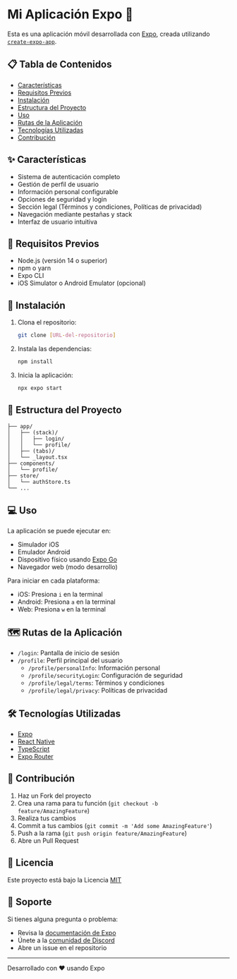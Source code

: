 # Mi Aplicación Expo 📱

Esta es una aplicación móvil desarrollada con [Expo](https://expo.dev), creada utilizando [`create-expo-app`](https://www.npmjs.com/package/create-expo-app).

## 📋 Tabla de Contenidos

- [Características](#características)
- [Requisitos Previos](#requisitos-previos)
- [Instalación](#instalación)
- [Estructura del Proyecto](#estructura-del-proyecto)
- [Uso](#uso)
- [Rutas de la Aplicación](#rutas-de-la-aplicación)
- [Tecnologías Utilizadas](#tecnologías-utilizadas)
- [Contribución](#contribución)

## ✨ Características

- Sistema de autenticación completo
- Gestión de perfil de usuario
- Información personal configurable
- Opciones de seguridad y login
- Sección legal (Términos y condiciones, Políticas de privacidad)
- Navegación mediante pestañas y stack
- Interfaz de usuario intuitiva

## 🔧 Requisitos Previos

- Node.js (versión 14 o superior)
- npm o yarn
- Expo CLI
- iOS Simulator o Android Emulator (opcional)

## 🚀 Instalación

1. Clona el repositorio:
   ```bash
   git clone [URL-del-repositorio]
   ```

2. Instala las dependencias:
   ```bash
   npm install
   ```

3. Inicia la aplicación:
   ```bash
   npx expo start
   ```

## 📁 Estructura del Proyecto

```
├── app/
│   ├── (stack)/
│   │   ├── login/
│   │   └── profile/
│   ├── (tabs)/
│   └── _layout.tsx
├── components/
│   └── profile/
├── store/
│   └── authStore.ts
└── ...
```

## 💻 Uso

La aplicación se puede ejecutar en:
- Simulador iOS
- Emulador Android
- Dispositivo físico usando [Expo Go](https://expo.dev/go)
- Navegador web (modo desarrollo)

Para iniciar en cada plataforma:
- iOS: Presiona `i` en la terminal
- Android: Presiona `a` en la terminal
- Web: Presiona `w` en la terminal

## 🗺️ Rutas de la Aplicación

- `/login`: Pantalla de inicio de sesión
- `/profile`: Perfil principal del usuario
  - `/profile/personalInfo`: Información personal
  - `/profile/securityLogin`: Configuración de seguridad
  - `/profile/legal/terms`: Términos y condiciones
  - `/profile/legal/privacy`: Políticas de privacidad

## 🛠️ Tecnologías Utilizadas

- [Expo](https://expo.dev)
- [React Native](https://reactnative.dev)
- [TypeScript](https://www.typescriptlang.org)
- [Expo Router](https://docs.expo.dev/router/introduction)

## 🤝 Contribución

1. Haz un Fork del proyecto
2. Crea una rama para tu función (`git checkout -b feature/AmazingFeature`)
3. Realiza tus cambios
4. Commit a tus cambios (`git commit -m 'Add some AmazingFeature'`)
5. Push a la rama (`git push origin feature/AmazingFeature`)
6. Abre un Pull Request

## 📄 Licencia

Este proyecto está bajo la Licencia [MIT](LICENSE)

## 🤝 Soporte

Si tienes alguna pregunta o problema:
- Revisa la [documentación de Expo](https://docs.expo.dev)
- Únete a la [comunidad de Discord](https://chat.expo.dev)
- Abre un issue en el repositorio

---

Desarrollado con ❤️ usando Expo
